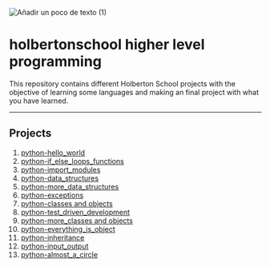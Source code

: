 ![Añadir un poco de texto (1)](https://github.com/Joy-Amorin/holbertonschool-higher_level_programming/assets/113919575/4ba3a2bd-e246-455d-ace8-5dac23fd5c72)




# holbertonschool higher level programming


This repository contains different Holberton School projects with the objective of learning some languages and making an final project with what you have learned.

------------


## Projects
1. <a href="https://github.com/Joy-Amorin/holbertonschool-higher_level_programming/tree/master/python-hello_world">python-hello_world</a>
2. <a href="https://github.com/Joy-Amorin/holbertonschool-higher_level_programming/tree/master/python-if_else_loops_functions">python-if_else_loops_functions</a>
3. <a href="https://github.com/Joy-Amorin/holbertonschool-higher_level_programming/tree/master/python-import_modules">python-import_modules</a>
4. <a href="https://github.com/Joy-Amorin/holbertonschool-higher_level_programming/tree/master/python-data_structures">python-data_structures</a>
5. <a href="https://github.com/Joy-Amorin/holbertonschool-higher_level_programming/tree/master/python-more_data_structures">python-more_data_structures</a>
6. <a href="https://github.com/Joy-Amorin/holbertonschool-higher_level_programming/tree/master/python-exceptions">python-exceptions</a>
7. <a href="https://github.com/Joy-Amorin/holbertonschool-higher_level_programming/tree/master/python-classes">python-classes and objects</a>
8. <a href="https://github.com/Joy-Amorin/holbertonschool-higher_level_programming/tree/master/python-test_driven_development">python-test_driven_development</a>
9. <a href="https://github.com/Joy-Amorin/holbertonschool-higher_level_programming/tree/master/python-more_classes">python-more_classes and objects</a>
10. <a href="https://github.com/Joy-Amorin/holbertonschool-higher_level_programming/tree/master/python-everything_is_object">python-everything_is_object</a>
11. <a href="https://github.com/Joy-Amorin/holbertonschool-higher_level_programming/tree/master/python-inheritance">python-inheritance</a>
12. <a href="https://github.com/Joy-Amorin/holbertonschool-higher_level_programming/tree/master/python-input_output">python-input_output</a>
13. <a href="https://github.com/Joy-Amorin/holbertonschool-higher_level_programming/tree/master/python-almost_a_circle">python-almost_a_circle</a>
